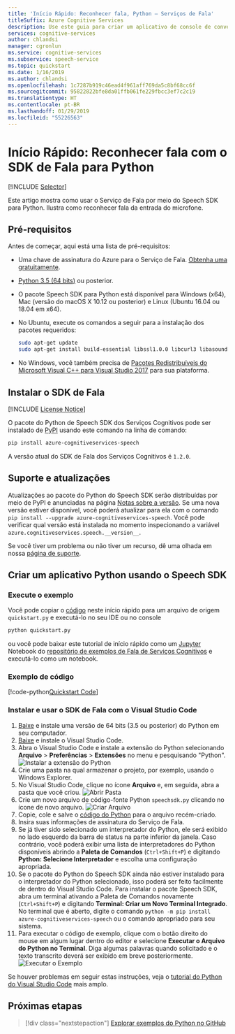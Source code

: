 ```yaml
---
title: 'Início Rápido: Reconhecer fala, Python – Serviços de Fala'
titleSuffix: Azure Cognitive Services
description: Use este guia para criar um aplicativo de console de conversão de fala em texto usando o SDK de Fala para Python. Quando terminar, você pode usar o microfone do computador para transcrever a conversão de fala em texto em tempo real.
services: cognitive-services
author: chlandsi
manager: cgronlun
ms.service: cognitive-services
ms.subservice: speech-service
ms.topic: quickstart
ms.date: 1/16/2019
ms.author: chlandsi
ms.openlocfilehash: 1c7287b919c46ead4f961aff769da5c8bf68cc6f
ms.sourcegitcommit: 95822822bfe8da01ffb061fe229fbcc3ef7c2c19
ms.translationtype: HT
ms.contentlocale: pt-BR
ms.lasthandoff: 01/29/2019
ms.locfileid: "55226563"
---
```

# <a name="quickstart-recognize-speech-with-the-speech-sdk-for-python"></a>Início Rápido: Reconhecer fala com o SDK de Fala para Python

[!INCLUDE [Selector](../../../includes/cognitive-services-speech-service-quickstart-selector.md)]

Este artigo mostra como usar o Serviço de Fala por meio do Speech SDK para Python. Ilustra como reconhecer fala da entrada do microfone.

## <a name="prerequisites"></a>Pré-requisitos

Antes de começar, aqui está uma lista de pré-requisitos:

* Uma chave de assinatura do Azure para o Serviço de Fala. [Obtenha uma gratuitamente](get-started.md).
* [Python 3.5 (64 bits)](https://www.python.org/downloads/) ou posterior.
* O pacote Speech SDK para Python está disponível para Windows (x64), Mac (versão do macOS X 10.12 ou posterior) e Linux (Ubuntu 16.04 ou 18.04 em x64).
* No Ubuntu, execute os comandos a seguir para a instalação dos pacotes requeridos:

  ```sh
  sudo apt-get update
  sudo apt-get install build-essential libssl1.0.0 libcurl3 libasound2 wget
  ```

* No Windows, você também precisa de [Pacotes Redistribuíveis do Microsoft Visual C++ para Visual Studio 2017](https://support.microsoft.com/help/2977003/the-latest-supported-visual-c-downloads) para sua plataforma.

## <a name="install-the-speech-sdk"></a>Instalar o SDK de Fala

[!INCLUDE [License Notice](../../../includes/cognitive-services-speech-service-license-notice.md)]

O pacote do Python de Speech SDK dos Serviços Cognitivos pode ser instalado de [PyPI](https://pypi.org/) usando este comando na linha de comando:

```sh
pip install azure-cognitiveservices-speech
```

A versão atual do SDK de Fala dos Serviços Cognitivos é `1.2.0`.

## <a name="support-and-updates"></a>Suporte e atualizações

Atualizações ao pacote do Python do Speech SDK serão distribuídas por meio de PyPI e anunciadas na página [Notas sobre a versão](./releasenotes.md).
Se uma nova versão estiver disponível, você poderá atualizar para ela com o comando `pip install --upgrade azure-cognitiveservices-speech`.
Você pode verificar qual versão está instalada no momento inspecionando a variável `azure.cognitiveservices.speech.__version__`.

Se você tiver um problema ou não tiver um recurso, dê uma olhada em nossa [página de suporte](./support.md).

## <a name="create-a-python-application-using-the-speech-sdk"></a>Criar um aplicativo Python usando o Speech SDK

### <a name="run-the-sample"></a>Execute o exemplo

Você pode copiar o [código](#quickstart-code) neste início rápido para um arquivo de origem `quickstart.py` e executá-lo no seu IDE ou no console

```sh
python quickstart.py
```

ou você pode baixar este tutorial de início rápido como um [Jupyter](https://jupyter.org) Notebook do [repositório de exemplos de Fala de Serviços Cognitivos](https://github.com/Azure-Samples/cognitive-services-speech-sdk/) e executá-lo como um notebook.

### <a name="sample-code"></a>Exemplo de código

[!code-python[Quickstart Code](~/samples-cognitive-services-speech-sdk/quickstart/python/quickstart.py#code)]

### <a name="install-and-use-the-speech-sdk-with-visual-studio-code"></a>Instalar e usar o SDK de Fala com o Visual Studio Code

1. [Baixe](https://www.python.org/downloads/) e instale uma versão de 64 bits (3.5 ou posterior) do Python em seu computador.
1. [Baixe](https://code.visualstudio.com/Download) e instale o Visual Studio Code.
1. Abra o Visual Studio Code e instale a extensão do Python selecionando **Arquivo** > **Preferências** > **Extensões** no menu e pesquisando "Python".
   ![Instalar a extensão do Python](media/sdk/qs-python-vscode-python-extension.png)
1. Crie uma pasta na qual armazenar o projeto, por exemplo, usando o Windows Explorer.
1. No Visual Studio Code, clique no ícone **Arquivo** e, em seguida, abra a pasta que você criou.
   ![Abrir Pasta](media/sdk/qs-python-vscode-python-open-folder.png)
1. Crie um novo arquivo de código-fonte Python `speechsdk.py` clicando no ícone de novo arquivo.
   ![Criar Arquivo](media/sdk/qs-python-vscode-python-newfile.png)
1. Copie, cole e salve o [código do Python](#quickstart-code) para o arquivo recém-criado.
1. Insira suas informações de assinatura do Serviço de Fala.
1. Se já tiver sido selecionado um interpretador do Python, ele será exibido no lado esquerdo da barra de status na parte inferior da janela.
   Caso contrário, você poderá exibir uma lista de interpretadores do Python disponíveis abrindo a **Paleta de Comandos** (`Ctrl+Shift+P`) e digitando **Python: Selecione Interpretador** e escolha uma configuração apropriada.
1. Se o pacote do Python do Speech SDK ainda não estiver instalado para o interpretador do Python selecionado, isso poderá ser feito facilmente de dentro do Visual Studio Code.
   Para instalar o pacote Speech SDK, abra um terminal ativando a Paleta de Comandos novamente (`Ctrl+Shift+P`) e digitando **Terminal: Criar um Novo Terminal Integrado**.
   No terminal que é aberto, digite o comando `python -m pip install azure-cognitiveservices-speech` ou o comando apropriado para seu sistema.
1. Para executar o código de exemplo, clique com o botão direito do mouse em algum lugar dentro do editor e selecione **Executar o Arquivo do Python no Terminal**.
   Diga algumas palavras quando solicitado e o texto transcrito deverá ser exibido em breve posteriormente.
   ![Executar o Exemplo](media/sdk/qs-python-vscode-python-run.png)

Se houver problemas em seguir estas instruções, veja o [tutorial do Python do Visual Studio Code](https://code.visualstudio.com/docs/python/python-tutorial) mais amplo.

## <a name="next-steps"></a>Próximas etapas

> [!div class="nextstepaction"]
> [Explorar exemplos do Python no GitHub](https://aka.ms/csspeech/samples)
